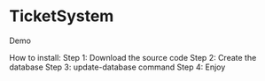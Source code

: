 # TicketSystem
Demo

How to install:
Step 1: Download the source code
Step 2: Create the database
Step 3: update-database command
Step 4: Enjoy
